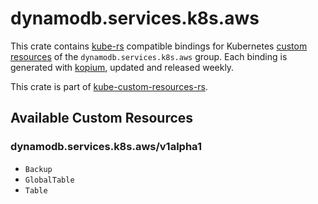 <!--
SPDX-FileCopyrightText: The kube-custom-resources-rs Authors
SPDX-License-Identifier: 0BSD
 -->

# dynamodb.services.k8s.aws

This crate contains [kube-rs](https://kube.rs/) compatible bindings for Kubernetes [custom resources](https://kubernetes.io/docs/tasks/extend-kubernetes/custom-resources/custom-resource-definitions/) of the `dynamodb.services.k8s.aws` group. Each binding is generated with [kopium](https://github.com/kube-rs/kopium), updated and released weekly.

This crate is part of [kube-custom-resources-rs](https://github.com/metio/kube-custom-resources-rs).

## Available Custom Resources

### dynamodb.services.k8s.aws/v1alpha1
- `Backup`
- `GlobalTable`
- `Table`
